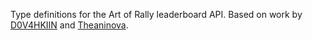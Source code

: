 Type definitions for the Art of Rally leaderboard API. Based on work by
[D0V4HKIIN](https://github.com/D0V4HKIIN) and
[Theaninova](https://github.com/Theaninova).
